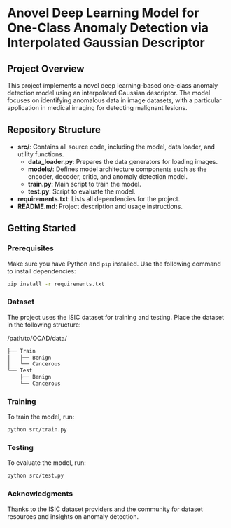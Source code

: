 
# Anovel Deep Learning Model for One-Class Anomaly Detection via Interpolated Gaussian Descriptor

## Project Overview
This project implements a novel deep learning-based one-class anomaly detection model using an interpolated Gaussian descriptor. The model focuses on identifying anomalous data in image datasets, with a particular application in medical imaging for detecting malignant lesions.

## Repository Structure
- **src/**: Contains all source code, including the model, data loader, and utility functions.
  - **data_loader.py**: Prepares the data generators for loading images.
  - **models/**: Defines model architecture components such as the encoder, decoder, critic, and anomaly detection model.
  - **train.py**: Main script to train the model.
  - **test.py**: Script to evaluate the model.
- **requirements.txt**: Lists all dependencies for the project.
- **README.md**: Project description and usage instructions.

## Getting Started

### Prerequisites
Make sure you have Python and `pip` installed. Use the following command to install dependencies:

```bash
pip install -r requirements.txt
```
### Dataset
The project uses the ISIC dataset for training and testing. Place the dataset in the following structure:

/path/to/OCAD/data/
```bash
├── Train
│   ├── Benign
│   └── Cancerous
└── Test
    ├── Benign
    └── Cancerous
```
### Training
To train the model, run:
```bash
python src/train.py
```
### Testing
To evaluate the model, run:
```bash
python src/test.py
```
### Acknowledgments
Thanks to the ISIC dataset providers and the community for dataset resources and insights on anomaly detection.
